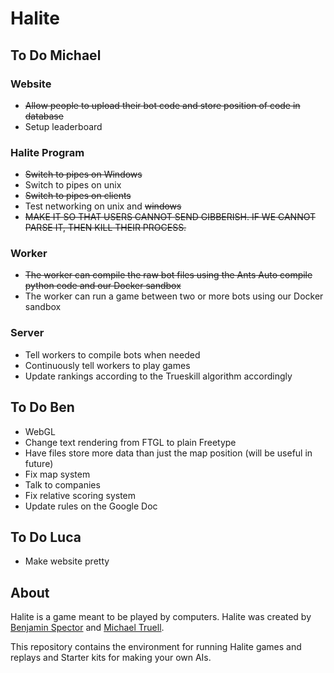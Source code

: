 # Halite

## To Do Michael

### Website
- ~~Allow people to upload their bot code and store position of code in database~~
- Setup leaderboard

### Halite Program
- ~~Switch to pipes on Windows~~
- Switch to pipes on unix
- ~~Switch to pipes on clients~~
- Test networking on unix and ~~windows~~
- ~~MAKE IT SO THAT USERS CANNOT SEND GIBBERISH. IF WE CANNOT PARSE IT, THEN KILL THEIR PROCESS.~~

### Worker
- ~~The worker can compile the raw bot files using the Ants Auto compile python code and our Docker sandbox~~
- The worker can run a game between two or more bots using our Docker sandbox

### Server
- Tell workers to compile bots when needed
- Continuously tell workers to play games
- Update rankings according to the Trueskill algorithm accordingly

## To Do Ben
- WebGL
- Change text rendering from FTGL to plain Freetype
- Have files store more data than just the map position (will be useful in future)
- Fix map system
- Talk to companies
- Fix relative scoring system
- Update rules on the Google Doc

## To Do Luca
- Make website pretty

## About
Halite is a game meant to be played by computers. Halite was created by [Benjamin Spector](https://github.com/Sydriax "Benjamin Spector") and [Michael Truell](https://github.com/truell20 "Michael Truell").

This repository contains the environment for running Halite games and replays and Starter kits for making your own AIs.
